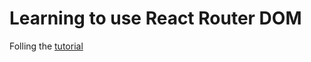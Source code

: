 # Learning to use React Router DOM

Folling the [tutorial](https://reactrouter.com/en/main/start/tutorial)
